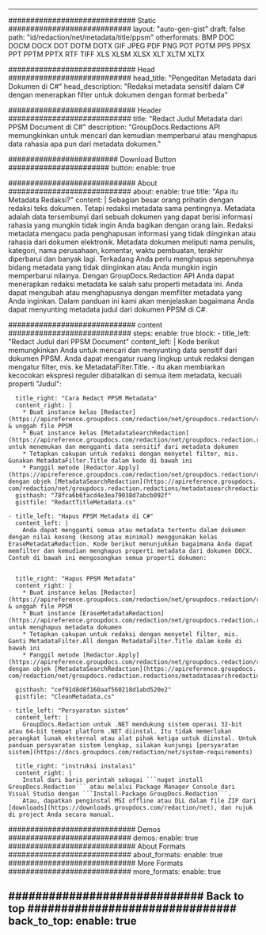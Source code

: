 
---
############################# Static ############################
layout: "auto-gen-gist" 
draft: false
path: "id/redaction/net/metadata/title/ppsm"
otherformats: BMP DOC DOCM DOCX DOT DOTM DOTX GIF JPEG PDF PNG POT POTM PPS PPSX PPT PPTM PPTX RTF TIFF XLS XLSM XLSX XLT XLTM XLTX  

############################# Head ############################
head_title: "Pengeditan Metadata dari Dokumen di C#"
head_description: "Redaksi metadata sensitif dalam C# dengan menerapkan filter untuk dokumen dengan format berbeda"

############################# Header ############################
title: "Redact Judul Metadata dari PPSM Document di C#"
description: "GroupDocs.Redactions API memungkinkan untuk mencari dan kemudian memperbarui atau menghapus data rahasia apa pun dari metadata dokumen."

######################### Download Button #######################
button:
    enable: true

############################# About ############################
about:
    enable: true
    title: "Apa itu Metadata Redaksi?"
    content: |
        Sebagian besar orang prihatin dengan redaksi teks dokumen. Tetapi redaksi metadata sama pentingnya. Metadata adalah data tersembunyi dari sebuah dokumen yang dapat berisi informasi rahasia yang mungkin tidak ingin Anda bagikan dengan orang lain. Redaksi metadata mengacu pada penghapusan informasi yang tidak diinginkan atau rahasia dari dokumen elektronik. Metadata dokumen meliputi nama penulis, kategori, nama perusahaan, komentar, waktu pembuatan, terakhir diperbarui dan banyak lagi. Terkadang Anda perlu menghapus sepenuhnya bidang metadata yang tidak diinginkan atau Anda mungkin ingin memperbarui nilainya. Dengan GroupDocs.Redaction API Anda dapat menerapkan redaksi metadata ke salah satu properti metadata ini. Anda dapat mengubah atau menghapusnya dengan memfilter metadata yang Anda inginkan. Dalam panduan ini kami akan menjelaskan bagaimana Anda dapat menyunting metadata judul dari dokumen PPSM di C#.

############################# content ############################
steps:
    enable: true
    block:
    - title_left: "Redact Judul dari PPSM Document"
      content_left: |
        Kode berikut memungkinkan Anda untuk mencari dan menyunting data sensitif dari dokumen PPSM. Anda dapat mengatur ruang lingkup untuk redaksi dengan mengatur filter, mis. ke MetadataFilter.Title. - itu akan membiarkan kecocokan ekspresi reguler dibatalkan di semua item metadata, kecuali properti "Judul":
        

      title_right: "Cara Redact PPSM Metadata"
      content_right: |
        * Buat instance kelas [Redactor](https://apireference.groupdocs.com/redaction/net/groupdocs.redaction/redactor) & unggah file PPSM
        * Buat instance kelas [MetadataSearchRedaction](https://apireference.groupdocs.com/redaction/net/groupdocs.redaction.redactions/metadatasearchredaction) untuk menemukan dan mengganti data sensitif dari metadata dokumen
        * Tetapkan cakupan untuk redaksi dengan menyetel filter, mis. Gunakan MetadataFilter.Title dalam kode di bawah ini 
        * Panggil metode [Redactor.Apply](https://apireference.groupdocs.com/redaction/net/groupdocs.redaction/redactor/methods/apply/index) dengan objek [MetadataSearchRedaction](https://apireference.groupdocs. com/redaction/net/groupdocs.redaction.redactions/metadatasearchredaction)        
      gisthash: "78fca6b6facd4e3ea79038d7abcb092f"
      gistfile: "RedactTitleMetadata.cs"

    - title_left: "Hapus PPSM Metadata di C#"
      content_left: |
        Anda dapat mengganti semua atau metadata tertentu dalam dokumen dengan nilai kosong (kosong atau minimal) menggunakan kelas EraseMetadataRedaction. Kode berikut menunjukkan bagaimana Anda dapat memfilter dan kemudian menghapus properti metadata dari dokumen DOCX. Contoh di bawah ini mengosongkan semua properti dokumen:
        
        
      title_right: "Hapus PPSM Metadata"
      content_right: |
        * Buat instance kelas [Redactor](https://apireference.groupdocs.com/redaction/net/groupdocs.redaction/redactor) & unggah file PPSM
        * Buat instance [EraseMetadataRedaction](https://apireference.groupdocs.com/redaction/net/groupdocs.redaction.redactions/erasemetadataredaction) untuk menghapus metadata dokumen
        * Tetapkan cakupan untuk redaksi dengan menyetel filter, mis. Ganti MetadataFilter.All dengan MetadataFilter.Title dalam kode di bawah ini 
        * Panggil metode [Redactor.Apply](https://apireference.groupdocs.com/redaction/net/groupdocs.redaction/redactor/methods/apply/index) dengan objek [MetadataSearchRedaction](https://apireference.groupdocs. com/redaction/net/groupdocs.redaction.redactions/metadatasearchredaction)
        
      gisthash: "cef91d8d8f160aaf560218d1abd520e2"
      gistfile: "CleanMetadata.cs"

    - title_left: "Persyaratan sistem"
      content_left: |
        GroupDocs.Redaction untuk .NET mendukung sistem operasi 32-bit atau 64-bit tempat platform .NET diinstal. Itu tidak memerlukan perangkat lunak eksternal atau alat pihak ketiga untuk diinstal. Untuk panduan persyaratan sistem lengkap, silakan kunjungi [persyaratan sistem](https://docs.groupdocs.com/redaction/net/system-requirements)
        
      title_right: "instruksi instalasi"
      content_right: |
        Instal dari baris perintah sebagai ```nuget install GroupDocs.Redaction``` atau melalui Package Manager Console dari Visual Studio dengan ```Install-Package GroupDocs.Redaction```. 
        Atau, dapatkan penginstal MSI offline atau DLL dalam file ZIP dari [downloads](https://downloads.groupdocs.com/redaction/net), dan rujuk di project Anda secara manual.

############################# Demos ############################
demos:
    enable: true
############################# About Formats ############################
about_formats:
    enable: true
############################# More Formats ############################
more_formats:
    enable: true

############################# Back to top ###############################
back_to_top:
    enable: true
---
